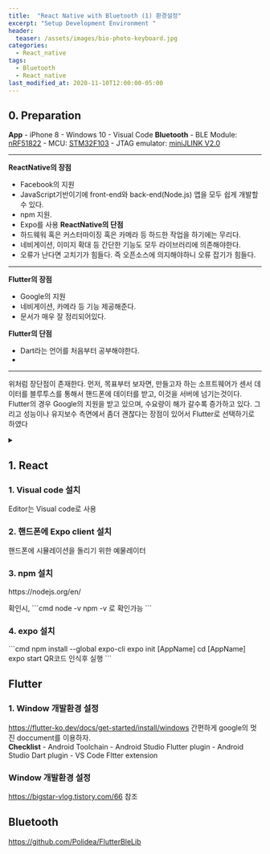 ```yaml
---
title:  "React Native with Bluetooth (1) 환경설정"
excerpt: "Setup Development Environment "
header:
  teaser: /assets/images/bio-photo-keyboard.jpg
categories:
  - React_native
tags:
  - Bluetooth
  - React_native
last_modified_at: 2020-11-10T12:00:00-05:00
---
```

## 0. Preparation   
**App**
\- iPhone 8
\- Windows 10
\- Visual Code
**Bluetooth**
\- BLE Module: [nRF51822](https://www.nordicsemi.com/Products/Low-power-short-range-wireless/nRF51822)
\- MCU: [STM32F103](https://www.st.com/en/microcontrollers-microprocessors/stm32f103.html)
\- JTAG emulator: [miniJLINK V2.0](https://www.devicemart.co.kr/goods/view?no=33262)

<hr>

**ReactNative의 장점**

-  Facebook의 지원  
-  JavaScript기반이기에 front-end와 back-end(Node.js) 앱을 모두 쉽게 개발할 수 있다.
-   npm 지원.
-   Expo를 사용
**ReactNative의 단점**
-   하드웨워 혹은 커스터마이징 혹은 카메라 등 하드한 작업을 하기에는 무리다.
-   네비게이션, 이미지 확대 등 간단한 기능도 모두 라이브러리에 의존해야한다.
-   오류가 난다면 고치기가 힘들다. 즉 오픈소스에 의지해야하니 오류 잡기가 힘들다.
<hr>

**Flutter의 장점**
-   Google의 지원
-   네비게이션, 카메라 등 기능 제공해준다.
-   문서가 매우 잘 정리되어있다. 

**Flutter의 단점**
-   Dart라는 언어를 처음부터 공부해야한다.
- 
<hr>

위처럼 장단점이 존재한다. 먼저, 목표부터 보자면, 만들고자 하는 소프트웨어가 센서 데이터를 블루투스를 통해서 핸드폰에 데이터를 받고, 이것을 서버에 넘기는것이다.
Flutter의 경우 Google의 지원을 받고 있으며, 수요량이 해가 갈수록 증가하고 있다. 그리고 성능이나 유지보수 측면에서 좀더 
괜찮다는 장점이 있어서 Flutter로 선택하기로 하였다
 

<details>
    <summary>
    <h2> 1. React <br></h2>
    <h3> 1. Visual code 설치</h3>
 <p> Editor는 Visual code로 사용</p>
 <h3> 2. 핸드폰에 Expo client 설치</h3>
<p>핸드폰에 시뮬레이션을 돌리기 위한 예물레이터</p> 
<h3> 3. npm 설치</h3>
<p>https://nodejs.org/en/</p>
<p>확인시,
```cmd
node -v 
npm -v
로 확인가능
```
</p>
<h3> 4. expo 설치</h3>
```cmd
npm install --global expo-cli
expo init [AppName]
cd [AppName]
expo start
QR코드 인식후 실행
```
    </summary>
</details>

## Flutter
### 1. Window 개발환경 설정
https://flutter-ko.dev/docs/get-started/install/windows
간편하게 google의 멋진 doccument를 이용하자.   
**Checklist**
\-  Android Toolchain
\- Android Studio Flutter plugin 
\- Android Studio Dart plugin
\- VS Code Fltter extension

### Window 개발환경 설정
https://bigstar-vlog.tistory.com/66
참조

## Bluetooth

https://github.com/Polidea/FlutterBleLib
<!--stackedit_data:
eyJoaXN0b3J5IjpbMTQ0NDQzNTY2OCw3ODI1ODM4OTMsLTEwMz
YxMDA0OTAsNTY3Mjg2NzQyLDIwMzMyMDkzMCwxMDE0OTM2MTE2
LC0xMzcyMTQ2NzAyLC0xNTEwNDM1Mzg1LDEwMTY2MjAxNjUsLT
IwMjQ4NzAyMzIsLTIxMzQyNzk2MjgsLTE5NjU1MTM0MTYsLTkx
ODI4NDM3MCwtNDU1OTIxNzEyLDEyNjI0NTgxNDYsNDk0NzEwMD
A5XX0=
-->